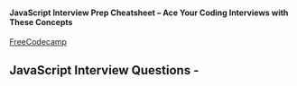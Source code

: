 #### JavaScript Interview Prep Cheatsheet – Ace Your Coding Interviews with These Concepts
[FreeCodecamp](https://www.freecodecamp.org/news/javascript-interview-prep-cheatsheet/)

## JavaScript Interview Questions - 